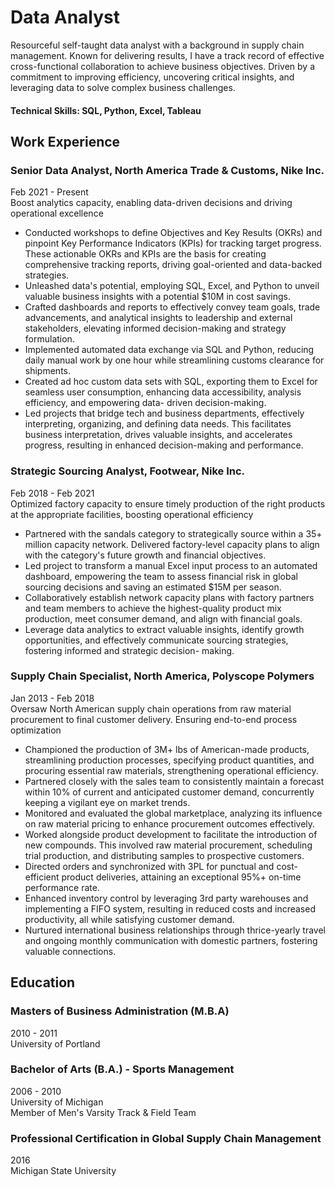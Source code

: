 # Data Analyst
Resourceful self-taught data analyst with a background in supply chain management. Known for delivering results, I have a track record of effective cross-functional collaboration to achieve business objectives. Driven by a commitment to improving efficiency, uncovering critical insights, and leveraging data to solve complex business challenges.

#### Technical Skills: SQL, Python, Excel, Tableau

## Work Experience
### Senior Data Analyst, North America Trade & Customs, Nike Inc.  
Feb 2021 - Present  
Boost analytics capacity, enabling data-driven decisions and driving operational excellence
+ Conducted workshops to define Objectives and Key Results (OKRs) and pinpoint Key Performance Indicators (KPIs) for tracking target progress. These actionable OKRs and KPIs are the basis for creating comprehensive tracking reports, driving goal-oriented and data-backed strategies.
+ Unleashed data's potential, employing SQL, Excel, and Python to unveil valuable business insights with a potential $10M in cost savings.
+ Crafted dashboards and reports to effectively convey team goals, trade advancements, and analytical insights to leadership and external stakeholders, elevating informed decision-making and strategy formulation.
+ Implemented automated data exchange via SQL and Python, reducing daily manual work by one hour while streamlining customs clearance for shipments.
+ Created ad hoc custom data sets with SQL, exporting them to Excel for seamless user consumption, enhancing data accessibility, analysis efficiency, and empowering data- driven decision-making.
+ Led projects that bridge tech and business departments, effectively interpreting, organizing, and defining data needs. This facilitates business interpretation, drives valuable insights, and accelerates progress, resulting in enhanced decision-making and performance.

### Strategic Sourcing Analyst, Footwear, Nike Inc.  
Feb 2018 - Feb 2021  
Optimized factory capacity to ensure timely production of the right products at the appropriate facilities, boosting operational efficiency
+ Partnered with the sandals category to strategically source within a 35+ million capacity network. Delivered factory-level capacity plans to align with the category's future growth and financial objectives.
+ Led project to transform a manual Excel input process to an automated dashboard, empowering the team to assess financial risk in global sourcing decisions and saving an estimated $15M per season.
+ Collaboratively establish network capacity plans with factory partners and team members to achieve the highest-quality product mix production, meet consumer demand, and align with financial goals.
+ Leverage data analytics to extract valuable insights, identify growth opportunities, and effectively communicate sourcing strategies, fostering informed and strategic decision- making.

### Supply Chain Specialist, North America, Polyscope Polymers
Jan 2013 - Feb 2018  
Oversaw North American supply chain operations from raw material procurement to final customer delivery. Ensuring end-to-end process optimization
+ Championed the production of 3M+ lbs of American-made products, streamlining production processes, specifying product quantities, and procuring essential raw materials, strengthening operational efficiency.
+ Partnered closely with the sales team to consistently maintain a forecast within 10% of current and anticipated customer demand, concurrently keeping a vigilant eye on market trends.
+ Monitored and evaluated the global marketplace, analyzing its influence on raw material pricing to enhance procurement outcomes effectively.
+ Worked alongside product development to facilitate the introduction of new compounds. This involved raw material procurement, scheduling trial production, and distributing samples to prospective customers.
+ Directed orders and synchronized with 3PL for punctual and cost-efficient product deliveries, attaining an exceptional 95%+ on-time performance rate.
+ Enhanced inventory control by leveraging 3rd party warehouses and implementing a FIFO system, resulting in reduced costs and increased productivity, all while satisfying customer demand.
+ Nurtured international business relationships through thrice-yearly travel and ongoing monthly communication with domestic partners, fostering valuable connections.

## Education

### Masters of Business Administration (M.B.A)
2010 - 2011  
University of Portland

### Bachelor of Arts (B.A.) - Sports Management
2006 - 2010  
University of Michigan  
Member of Men's Varsity Track & Field Team

### Professional Certification in Global Supply Chain Management
2016  
Michigan State University
